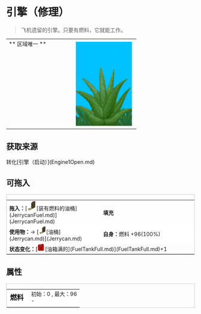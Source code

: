 # 引擎（修理）  
> 飞机遗留的引擎。只要有燃料，它就能工作。  
  
<table class="table table-bordered" data-toggle="table"  data-show-header="false"><thead style="display:none"><tr ><th  style="width:50%;text-align:left;vertical-align:top;"  >title</th><th  style="width:50%;text-align:left;vertical-align:top;"  ></th></tr></thead><tr ><td  style="width:50%;text-align:left;vertical-align:top;"  >** 区域唯一 **</td><td  style="width:50%;text-align:left;vertical-align:top;"  ><div style="float:right; margin:5px"><div class="gamecard" style="width:150px; height:225px;"><a href="Engine1Repaired.md" style="color:black"><img decoding="async" src="../wiki/Sprite/AloeVera.png" class="cardimage" style="max-width:150px;max-height:225px;"><span style="font-size: 25px;">引擎（修理）</span></a></div></div></td></tr></tbody></table>  
  
## 获取来源  
<div style="display:inline-block"><div class="gamedatalist" style="text-align:left;min-width:200px;min-height:0px;"><div style="display:inline-block"><div style="display:inline-block;vertical-align:middle;">转化</div><div style="display:inline-block;vertical-align:middle;">[引擎（启动）](Engine1Open.md)</div></div></div></div>  
  
## 可拖入  
<div  style="border:1px solid #CCC;"><table style="margin-bottom:0px;"><tr><td style="width:40%;text-align:left; background-color:#FEFEFE"><b>拖入：</b>[<div style="width:25px;display:inline-block;text-align:center"><img decoding="async" src="../wiki/Sprite/Jerrycan.png" href="a.md" style="max-width:25px;max-height:25px;"></div>[装有燃料的油桶](JerrycanFuel.md)](JerrycanFuel.md)</td><td style="width:40%;font-size:1em;font-weight:bold;background-color:#FEFEFE">填充  </td></tr><tr style="background-color:#FFFFFF"><td style=""><b>使用物：</b>→ [<div style="width:20px;display:inline-block;text-align:center"><img decoding="async" src="../wiki/Sprite/Jerrycan.png" href="a.md" style="max-width:20px;max-height:20px;"></div>[油桶](Jerrycan.md)](Jerrycan.md)</td><td style=""><b>自身：</b>燃料  +96(100%)</td></tr><tr><td colspan="2"><b>状态变化：</b>[<div style="width:20px;display:inline-block;text-align:center"><img decoding="async" src="../wiki/Sprite/Fuel.png" href="a.md" style="max-width:20px;max-height:20px;"></div>[油箱满的](FuelTankFull.md)](FuelTankFull.md)+1</td></tr></table></div>  
  
## 属性   
<div  style="border:1px solid #CCC;"><table style="margin-bottom:0px;"><tr><td style="width:30%;text-align:left; background-color:#FEFEFE;font-size:1.3em;font-weight:bold;">燃料</td><td style="font-size:1em;background-color:#FEFEFE">初始：0 , 最大：96<br>-</td></tr><tr style="background-color:#FFFFFF"><td colspan=2></td></tr></table></div>  


<script>document.title="引擎（修理） - 卡牌生存百科 Card Survival Wiki";</script>